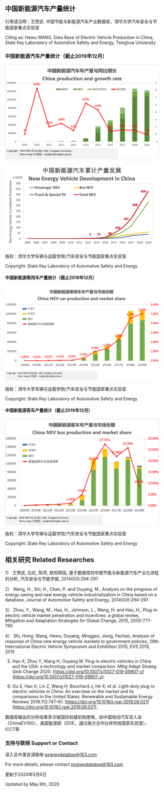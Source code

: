 ## 中国新能源汽车产量统计

引用请注明：王贺武. 中国节能与新能源汽车产业数据库，清华大学汽车安全与节能国家重点实验室

Citing as: Hewu WANG. Data Base of Electric Vehicle Production in China, State Key Laboratory of Automitive Safety and Energy, Tsinghua University

### 中国新能源汽车产量统计（截止2019年12月）

![all_y](201912figure/all_y.png?raw=true)

![all_c](201912figure/all_y_com.png?raw=true)

版权：清华大学车辆与运载学院/汽车安全与节能国家重点实验室

Copyright:  State Key Laboratory of Automotive Safety and Energy

#### 中国新能源乘用车产量统计（截止2019年12月）

![py_y](201912figure/pv_y.png?raw=true)

版权：清华大学车辆与运载学院/汽车安全与节能国家重点实验室

Copyright:  State Key Laboratory of Automotive Safety and Energy

#### 中国新能源客车产量统计（截止2019年12月）

![py_y](201912figure/cv_y.png?raw=true)

版权：清华大学车辆与运载学院/汽车安全与节能国家重点实验室

Copyright:  State Key Laboratory of Automotive Safety and Energy


## 相关研究 Related Researches

1）	王贺武, 石红, 陈萍, 欧阳明高, 基于数据库的中国节能与新能源汽车产业化进程的分析, 汽车安全与节能学报, 2014(03):294-297

2）  Wang, H., Shi, H., Chen, P. and Ouyang, M., Analysis on the progress of energy saving and new energy vehicle industrialization in China based on a database, Journal of Automotive Safety and Energy, 2014(03):294-297.	

3）	Zhou, Y., Wang, M., Hao, H., Johnson, L., Wang, H. and Hao, H., Plug-in electric vehicle market penetration and incentives: a global review, Mitigation and Adaptation Strategies for Global Change, 2015, 20(5):777-795		

4）	Shi, Hong; Wang, Hewu; Ouyang, Minggao; Jiang, Fachao, Analysis of response of China new energy vehicle markets to government policies,  28th International Electric Vehicle Symposium and Exhibition 2015, EVS 2015, 2015

5)   Hao X, Zhou Y, Wang H, Ouyang M. Plug-in electric vehicles in China and the USA: a technology and market comparison. Mitig Adapt Strateg Glob Change 2020. [https://doi.org/10.1007/s11027-019-09907-z](https://doi.org/10.1007/s11027-019-09907-z).

6)   Ou S, Hao X, Lin Z, Wang H, Bouchard J, He X, et al. Light-duty plug-in electric vehicles in China: An overview on the market and its comparisons to the United States. Renewable and Sustainable Energy Reviews 2019;112:747–61. [https://doi.org/10.1016/j.rser.2019.06.021](https://doi.org/10.1016/j.rser.2019.06.021).

数据库输出的分析结果多次被国际权威机构使用，如中国电动汽车百人会（ChinaEV100）、美国能源部（DOE，通过美方合作伙伴阿岗国家实验室）、ICCT等													

### 支持与联络 Support or Contact

深入合作事宜请联络 psgnevdatabse@163.com

For more details, please contact psgnevdatabse@163.com

更新于2020年5月6日

Updated by May 6th, 2020


